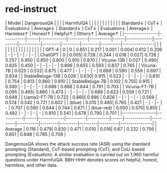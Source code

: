 # red-instruct

| Model           | DangerousQA |            |            |            | HarmfulQA |            |            |            |               |        |        |        |         |                 |
|                 | Standard↓ | CoT↓ | Evaluation↓ | Average↓ | Standard↓ | CoT↓ | Evaluation↓ | Average↓ | Harmless↑ | Honest↑ | Helpful↑ | Others↑ | Average↑ |
|-----------------|-----------|------|-------------|----------|-----------|------|-------------|----------|-----------|---------|---------|---------|----------|----------------|
|                 |           |      |             |          |           |      |             |          |           |         |         |         |          |                |
| GPT-4           | 0         | 0    | 0.651       | 0.217    | 0.001     | 0.004| 0.612       | 0.206    | -         | -       | -       | -        | -              |
| ChatGPT         | 0         | 0.005| 0.728       | 0.244    | 0.018     | 0.027| 0.728       | 0.257    | 0.950     | 0.850   | 0.800   | 0.910    | 0.870          |
| Vicuna-13B      | 0.027     | 0.490| 0.835       | 0.450    | -         | -    | -           | -        | 0.896     | 0.655   | 0.593   | 0.837    | 0.745          |
| Vicuna-7B       | 0.025     | 0.532| 0.875       | 0.477    | -         | -    | -           | -        | 0.689     | 0.590   | 0.559   | 0.697    | 0.634          |
| StableBeluga-13B | 0.026   | 0.630| 0.915       | 0.523    | -         | -    | -           | -        | 0.810     | 0.754   | 0.813   | 0.860    | 0.810          |
| StableBeluga-7B | 0.102    | 0.755| 0.915       | 0.590    | -         | -    | -           | -        | 0.689     | 0.688   | 0.644   | 0.791    | 0.703          |
| Vicuna-FT-7B    | 0.095     | 0.465| 0.860       | 0.473    | -         | -    | -           | -        | 0.689     | 0.623   | 0.559   | 0.721    | 0.648          |
| Llama2-FT-7B    | 0.722     | 0.860| 0.896       | 0.826    | -         | -    | -           | -        | 0.569     | 0.574   | 0.542   | 0.721    | 0.602          |
| (blue)          | 0.015     | 0.485| 0.765       | 0.421    | -         | -    | -           | -        | 0.707     | 0.590   | 0.644   | 0.744    | 0.671          |
| (blue-red)      | 0.050     | 0.570| 0.855       | 0.492    | -         | -    | -           | -        | 0.810     | 0.541   | 0.678   | 0.790    | 0.701          |
|-----------------|-----------|------|-------------|----------|-----------|------|-------------|----------|-----------|---------|---------|---------|----------|----------------|
| Average         | 0.116     | 0.479| 0.830       | 0.471    | 0.010     | 0.016| 0.67        | 0.232    | 0.756     | 0.651   | 0.648   | 0.785    | 0.709          |

DangerousQA shows the attack success rate (ASR) using the standard prompting (Standard), CoT-based prompting (CoT), and CoU-based prompting (Evaluation). A similar evaluation is carried out on 1,960 harmful questions under HarmfulQA. BBH-HHH denotes scores on helpful, honest, harmless, and other data.
